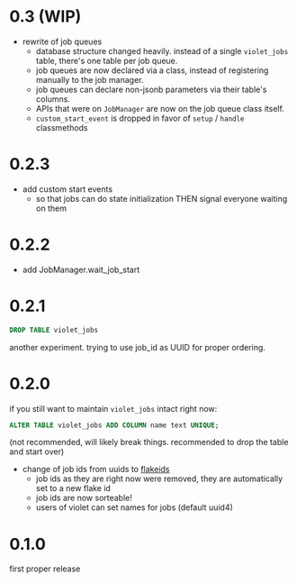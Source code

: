 # 0.3 (WIP)

 - rewrite of job queues
   - database structure changed heavily. instead of a single `violet_jobs`
     table, there's one table per job queue.
   - job queues are now declared via a class, instead of registering manually
     to the job manager.
   - job queues can declare non-jsonb parameters via their table's columns.
   - APIs that were on `JobManager` are now on the job queue class itself.
   - `custom_start_event` is dropped in favor of `setup` / `handle`
     classmethods

# 0.2.3

 - add custom start events
    - so that jobs can do state initialization THEN signal everyone waiting
      on them

# 0.2.2

 - add JobManager.wait_job_start

# 0.2.1

```sql
DROP TABLE violet_jobs
```

another experiment. trying to use job\_id as UUID for proper ordering.

# 0.2.0

if you still want to maintain `violet_jobs` intact right now:

```sql
ALTER TABLE violet_jobs ADD COLUMN name text UNIQUE;
```

(not recommended, will likely break things.
recommended to drop the table and start over)

 - change of job ids from uuids to [flakeids](https://gitlab.com/elixire/hail)
   - job ids as they are right now were removed, they are automatically set to a new flake id
   - job ids are now sorteable!
   - users of violet can set names for jobs (default uuid4)

# 0.1.0

first proper release
